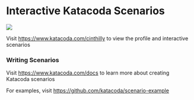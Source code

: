 # Interactive Katacoda Scenarios

[![](http://shields.katacoda.com/katacoda/cinthilly/count.svg)](https://www.katacoda.com/cinthilly "Get your profile on Katacoda.com")

Visit https://www.katacoda.com/cinthilly to view the profile and interactive scenarios

### Writing Scenarios
Visit https://www.katacoda.com/docs to learn more about creating Katacoda scenarios

For examples, visit https://github.com/katacoda/scenario-example
